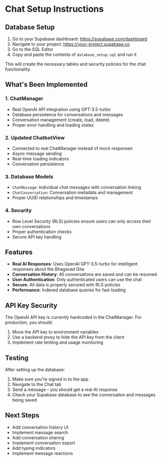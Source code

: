 # Chat Setup Instructions

## Database Setup

1. Go to your Supabase dashboard: https://supabase.com/dashboard
2. Navigate to your project: https://your-project.supabase.co
3. Go to the SQL Editor
4. Copy and paste the contents of `database_setup.sql` and run it

This will create the necessary tables and security policies for the chat functionality.

## What's Been Implemented

### 1. ChatManager
- Real OpenAI API integration using GPT-3.5-turbo
- Database persistence for conversations and messages
- Conversation management (create, load, delete)
- Proper error handling and loading states

### 2. Updated ChatbotView
- Connected to real ChatManager instead of mock responses
- Async message sending
- Real-time loading indicators
- Conversation persistence

### 3. Database Models
- `ChatMessage`: Individual chat messages with conversation linking
- `ChatConversation`: Conversation metadata and management
- Proper UUID relationships and timestamps

### 4. Security
- Row Level Security (RLS) policies ensure users can only access their own conversations
- Proper authentication checks
- Secure API key handling

## Features

- **Real AI Responses**: Uses OpenAI GPT-3.5-turbo for intelligent responses about the Bhagavad Gita
- **Conversation History**: All conversations are saved and can be resumed
- **User Authentication**: Only authenticated users can use the chat
- **Secure**: All data is properly secured with RLS policies
- **Performance**: Indexed database queries for fast loading

## API Key Security

The OpenAI API key is currently hardcoded in the ChatManager. For production, you should:
1. Move the API key to environment variables
2. Use a backend proxy to hide the API key from the client
3. Implement rate limiting and usage monitoring

## Testing

After setting up the database:
1. Make sure you're signed in to the app
2. Navigate to the Chat tab
3. Send a message - you should get a real AI response
4. Check your Supabase database to see the conversation and messages being saved

## Next Steps

- Add conversation history UI
- Implement message search
- Add conversation sharing
- Implement conversation export
- Add typing indicators
- Implement message reactions
